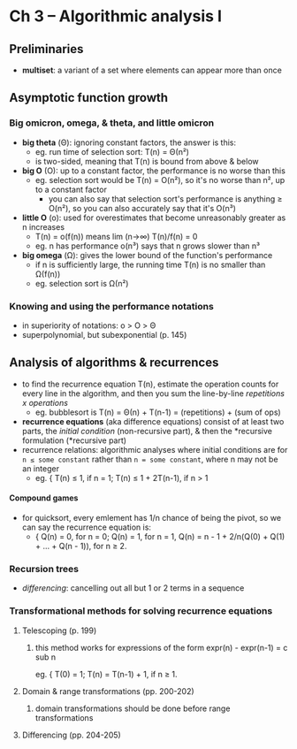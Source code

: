 # Ch 3 – Algorithmic analysis I

## Preliminaries

* __multiset__: a variant of a set where elements can appear more than once


## Asymptotic function growth

### Big omicron, omega, & theta, and little omicron

* __big theta__ (Θ): ignoring constant factors, the answer is this:
  * eg. run time of selection sort: T(n) = Θ(n²) 
  * is two-sided, meaning that T(n) is bound from above & below
* __big O__ (O): up to a constant factor, the performance is no worse than this
  * eg. selection sort would be T(n) = O(n²), so it's no worse than n², up to a constant factor
    * you can also say that selection sort's performance is anything ≥ O(n²), so you can also accurately say that it's O(n³)
* __little O__ (o): used for overestimates that become unreasonably greater as n increases
  * T(n) = o(f(n)) means lim (n→∞) T(n)/f(n) = 0
  * eg. n has performance o(n³) says that n grows slower than n³
* __big omega__ (Ω): gives the lower bound of the function's performance
  * if n is sufficiently large, the running time T(n) is no smaller than Ω(f(n))
  * eg. selection sort is Ω(n²)

### Knowing and using the performance notations

* in superiority of notations: o > O > Θ
* superpolynomial, but subexponential (p. 145)


## Analysis of algorithms & recurrences

* to find the recurrence equation T(n), estimate the operation counts for every line in the algorithm, and then you sum the line-by-line _repetitions x operations_
  * eg. bubblesort is T(n) = Θ(n) + T(n-1) = (repetitions) + (sum of ops)
* **recurrence equations** (aka difference equations) consist of at least two parts, the *initial condition* (non-recursive part), & then the *recursive formulation (*recursive part)
* recurrence relations: algorithmic analyses where initial conditions are for `n ≤ some constant` rather than `n = some constant`, where n may not be an integer
  * eg. { T(n) ≤ 1, if n = 1; T(n) ≤ 1 + 2T(n-1), if n > 1

#### Compound games

* for quicksort, every emlement has 1/n chance of being the pivot, so we can say the recurrence equation is:
  * { Q(n) = 0, for n = 0; Q(n) = 1, for n = 1, Q(n) = n - 1 + 2/n(Q(0) + Q(1) + … + Q(n - 1)), for n ≥ 2.

### Recursion trees

* _differencing_: cancelling out all but 1 or 2 terms in a sequence

### Transformational methods for solving recurrence equations

1. Telescoping (p. 199)

   1. this method works for expressions of the form expr(n) - expr(n-1) = c sub n

      eg. { T(0) = 1; T(n) = T(n-1) + 1, if n ≥ 1.

2. Domain & range transformations (pp. 200-202)

   1. domain transformations should be done before range transformations

3. Differencing (pp. 204-205)

